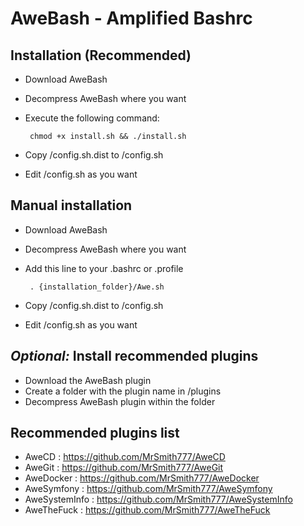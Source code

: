 AweBash - Amplified Bashrc
==========================

Installation (Recommended)
--------------------------
 - Download AweBash 
 - Decompress AweBash where you want
 - Execute the following command:

        chmod +x install.sh && ./install.sh

 - Copy /config.sh.dist to /config.sh
 - Edit /config.sh as you want
    
Manual installation
-------------------
 - Download AweBash 
 - Decompress AweBash where you want
 - Add this line to your .bashrc or .profile

        . {installation_folder}/Awe.sh

 - Copy /config.sh.dist to /config.sh
 - Edit /config.sh as you want

_Optional:_ Install recommended plugins
---------------------------------------

 - Download the AweBash plugin
 - Create a folder with the plugin name in /plugins
 - Decompress AweBash plugin within the folder

Recommended plugins list
------------------------

 - AweCD : https://github.com/MrSmith777/AweCD
 - AweGit : https://github.com/MrSmith777/AweGit
 - AweDocker : https://github.com/MrSmith777/AweDocker
 - AweSymfony : https://github.com/MrSmith777/AweSymfony
 - AweSystemInfo : https://github.com/MrSmith777/AweSystemInfo
 - AweTheFuck : https://github.com/MrSmith777/AweTheFuck